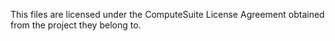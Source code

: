 This files are licensed under the ComputeSuite License Agreement
obtained from the project they belong to.
